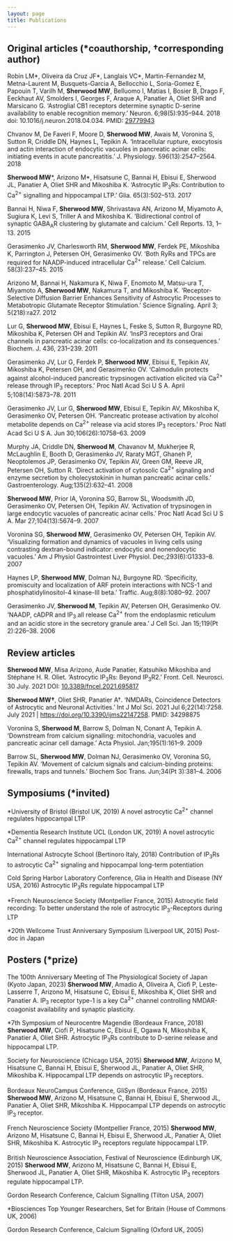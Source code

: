 ```yaml
---
layout: page
title: Publications
---
```


## Original articles (*coauthorship, †corresponding author)

Robin LM*, Oliveira da Cruz JF*, Langlais VC*, Martin-Fernandez M, Metna-Laurent M, Busquets-Garcia A, Bellocchio L, Soria-Gomez E, Papouin T, Varilh M, **Sherwood MW**, Belluomo I, Matias I, Bosier B, Drago F, Eeckhaut AV, Smolders I, Georges F, Araque A, Panatier A, Oliet SHR and Marsicano G. ‘Astroglial CB1 receptors determine synaptic D-serine availability to enable recognition memory.’ Neuron. 6;98(5):935–944. 2018
doi: 10.1016/j.neuron.2018.04.034. PMID: [29779943](https://pubmed.ncbi.nlm.nih.gov/29779943/)

Chvanov M, De Faveri F, Moore D, **Sherwood MW**, Awais M, Voronina S, Sutton R, Criddle DN, Haynes L, Tepikin A. ‘Intracellular rupture, exocytosis and actin interaction of endocytic vacuoles in pancreatic acinar cells: initiating events in acute pancreatitis.’ J. Physiology. 596(13):2547–2564. 2018

**Sherwood MW***, Arizono M*, Hisatsune C, Bannai H, Ebisui E, Sherwood JL, Panatier A, Oliet SHR and Mikoshiba K. ‘Astrocytic IP<sub>3</sub>Rs: Contribution to Ca<sup>2+</sup> signalling and hippocampal LTP.’ Glia. 65(3):502–513. 2017

Bannai H, Niwa F, **Sherwood MW**, Shrivastava AN, Arizono M, Miyamoto A, Sugiura K, Levi S, Triller A and Mikoshiba K. ‘Bidirectional control of synaptic GABA<sub>A</sub>R clustering by glutamate and calcium.’ Cell Reports. 13, 1–13. 2015

Gerasimenko JV, Charlesworth RM, **Sherwood MW**, Ferdek PE, Mikoshiba K, Parrington J, Petersen OH, Gerasimenko OV. ‘Both RyRs and TPCs are required for NAADP-induced intracellular Ca<sup>2+</sup> release.’ Cell Calcium. 58(3):237–45. 2015

Arizono M, Bannai H, Nakamura K, Niwa F, Enomoto M, Matsu-ura T, Miyamoto A, **Sherwood MW**, Nakamura T, and Mikoshiba K. ‘Receptor-Selective Diffusion Barrier Enhances Sensitivity of Astrocytic Processes to Metabotropic Glutamate Receptor Stimulation.’ Science Signaling. April 3; 5(218):ra27. 2012

Lur G, **Sherwood MW**, Ebisui E, Haynes L, Feske S, Sutton R, Burgoyne RD, Mikoshiba K, Petersen OH and Tepikin AV. ‘InsP3 receptors and Orai channels in pancreatic acinar cells: co-localization and its consequences.’ Biochem. J. 436, 231–239. 2011

Gerasimenko JV, Lur G, Ferdek P, **Sherwood MW**, Ebisui E, Tepikin AV, Mikoshiba K, Petersen OH, and Gerasimenko OV. ‘Calmodulin protects against alcohol-induced pancreatic trypsinogen activation elicited via Ca<sup>2+</sup> release through IP<sub>3</sub> receptors.’ Proc Natl Acad Sci U S A. April 5;108(14):5873–78. 2011

Gerasimenko JV, Lur G, **Sherwood MW**, Ebisui E, Tepikin AV, Mikoshiba K, Gerasimenko OV, Petersen OH. ‘Pancreatic protease activation by alcohol metabolite depends on Ca<sup>2+</sup> release via acid stores IP<sub>3</sub> receptors.’ Proc Natl Acad Sci U S A. Jun 30;106(26):10758–63. 2009

Murphy JA, Criddle DN, **Sherwood M**, Chavanov M, Mukherjee R, McLaughlin E, Booth D, Gerasimenko JV, Raraty MGT, Ghaneh P, Neoptolemos JP, Gerasimenko OV, Tepikin AV, Green GM, Reeve JR, Petersen OH, Sutton R. ‘Direct activation of cytosolic Ca<sup>2+</sup> signaling and enzyme secretion by cholecystokinin in human pancreatic acinar cells.’ Gastroenterology. Aug;135(2):632–41. 2008

**Sherwood MW**, Prior IA, Voronina SG, Barrow SL, Woodsmith JD, Gerasimenko OV, Petersen OH, Tepikin AV. ‘Activation of trypsinogen in large endocytic vacuoles of pancreatic acinar cells.’ Proc Natl Acad Sci U S A. Mar 27;104(13):5674–9. 2007

Voronina SG, **Sherwood MW**, Gerasimenko OV, Petersen OH, Tepikin AV. ‘Visualizing formation and dynamics of vacuoles in living cells using contrasting dextran-bound indicator: endocytic and nonendocytic vacuoles.’ Am J Physiol Gastrointest Liver Physiol. Dec;293(6):G1333–8. 2007

Haynes LP, **Sherwood MW**, Dolman NJ, Burgoyne RD. ‘Specificity, promiscuity and localization of ARF protein interactions with NCS-1 and phosphatidylinositol-4 kinase-III beta.’ Traffic. Aug;8(8):1080–92. 2007

Gerasimenko JV, **Sherwood M**, Tepikin AV, Petersen OH, Gerasimenko OV. ‘NAADP, cADPR and IP<sub>3</sub> all release Ca<sup>2+</sup> from the endoplasmic reticulum and an acidic store in the secretory granule area.’ J Cell Sci. Jan 15;119(Pt 2):226–38. 2006


## Review articles

**Sherwood MW**, Misa Arizono, Aude Panatier, Katsuhiko Mikoshiba and Stéphane H. R. Oliet. ‘Astrocytic IP<sub>3</sub>Rs: Beyond IP<sub>3</sub>R2.’ Front. Cell. Neurosci. 30 July. 2021 DOI: [10.3389/fncel.2021.695817](https://doi.org/10.3389/fncel.2021.695817)

**Sherwood MW†**, Oliet SHR, Panatier A†. ‘NMDARs, Coincidence Detectors of Astrocytic and Neuronal Activities.’ 
Int J Mol Sci. 2021 Jul 6;22(14):7258. July 2021 | https://doi.org/10.3390/ijms22147258. PMID: 34298875

Voronina S, **Sherwood M**, Barrow S, Dolman N, Conant A, Tepikin A. ‘Downstream from calcium signalling: mitochondria, vacuoles and pancreatic acinar cell damage.’ Acta Physiol. Jan;195(1):161–9. 2009

Barrow SL, **Sherwood MW**, Dolman NJ, Gerasimenko OV, Voronina SG, Tepikin AV. ‘Movement of calcium signals and calcium-binding proteins: firewalls, traps and tunnels.’ Biochem Soc Trans. Jun;34(Pt 3):381–4. 2006


## Symposiums (*invited)

*University of Bristol (Bristol UK, 2019) A novel astrocytic Ca<sup>2+</sup> channel regulates hippocampal LTP

*Dementia Research Institute UCL (London UK, 2019) A novel astrocytic Ca<sup>2+</sup> channel regulates hippocampal LTP

International Astrocyte School (Bertinoro Italy, 2018) Contribution of IP<sub>3</sub>Rs to astrocytic Ca<sup>2+</sup> signaling and hippocampal long-term potentiation

Cold Spring Harbor Laboratory Conference, Glia in Health and Disease (NY USA, 2016) Astrocytic IP<sub>3</sub>Rs regulate hippocampal LTP

*French Neuroscience Society (Montpellier France, 2015) Astrocytic field recording: To better understand the role of astrocytic IP<sub>3</sub>-Receptors during LTP

*20th Wellcome Trust Anniversary Symposium (Liverpool UK, 2015) Post-doc in Japan


## Posters (*prize)

The 100th Anniversary Meeting of The Physiological Society of Japan (Kyoto Japan, 2023) **Sherwood MW**, Amadio A, Oliveira A, Ciofi P, Leste-Lasserre T, Arizono M, Hisatsune C, Ebisui E, Mikoshiba K, Oliet SHR and Panatier A. IP<sub>3</sub> receptor type-1 is a key Ca<sup>2+</sup> channel controlling NMDAR-coagonist availability and synaptic plasticity.

*7th Symposium of Neurocentre Magendie (Bordeaux France, 2018) **Sherwood MW**, Ciofi P, Hisatsune C, Ebisui E, Ogawa N, Mikoshiba K, Panatier A, Oliet SHR. Astrocytic IP<sub>3</sub>Rs contribute to D-serine release and hippocampal LTP.

Society for Neuroscience (Chicago USA, 2015) **Sherwood MW**, Arizono M, Hisatsune C, Bannai H, Ebisui E, Sherwood JL, Panatier A, Oliet SHR, Mikoshiba K. Hippocampal LTP depends on astrocytic IP<sub>3</sub> receptors.

Bordeaux NeuroCampus Conference, GliSyn (Bordeaux France, 2015) **Sherwood MW**, Arizono M, Hisatsune C, Bannai H, Ebisui E, Sherwood JL, Panatier A, Oliet SHR, Mikoshiba K. Hippocampal LTP depends on astrocytic IP<sub>3</sub> receptor.

French Neuroscience Society (Montpellier France, 2015) **Sherwood MW**, Arizono M, Hisatsune C, Bannai H, Ebisui E, Sherwood JL, Panatier A, Oliet SHR, Mikoshiba K. Astrocytic IP<sub>3</sub> receptors regulate hippocampal LTP.

British Neuroscience Association, Festival of Neuroscience (Edinburgh UK, 2015) **Sherwood MW**, Arizono M, Hisatsune C, Bannai H, Ebisui E, Sherwood JL, Panatier A, Oliet SHR, Mikoshiba K. Astrocytic IP<sub>3</sub> receptors regulate hippocampal LTP.

Gordon Research Conference, Calcium Signalling (Tilton USA, 2007)

*Biosciences Top Younger Researchers, Set for Britain (House of Commons UK, 2006)

Gordon Research Conference, Calcium Signalling (Oxford UK, 2005)
